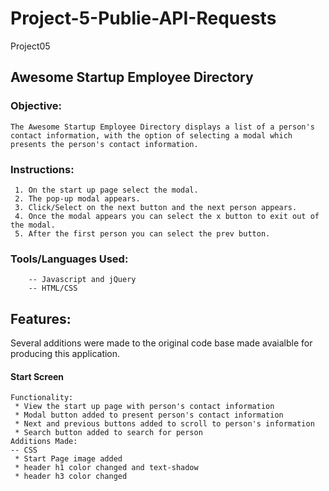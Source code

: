 # Project-5-Publie-API-Requests
 Project05

## Awesome Startup Employee Directory

### Objective:
```
The Awesome Startup Employee Directory displays a list of a person's contact information, with the option of selecting a modal which presents the person's contact information.
 ```
### Instructions:
 ```
  1. On the start up page select the modal.
  2. The pop-up modal appears.
  3. Click/Select on the next button and the next person appears.
  4. Once the modal appears you can select the x button to exit out of the modal.
  5. After the first person you can select the prev button.
```
 ### Tools/Languages Used:
```
    -- Javascript and jQuery
    -- HTML/CSS
```
## Features:
Several additions were made to the original code base made avaialble for producing this application.

#### Start Screen
```
Functionality:
 * View the start up page with person's contact information
 * Modal button added to present person's contact information
 * Next and previous buttons added to scroll to person's information
 * Search button added to search for person
Additions Made:
-- CSS
 * Start Page image added
 * header h1 color changed and text-shadow
 * header h3 color changed
```